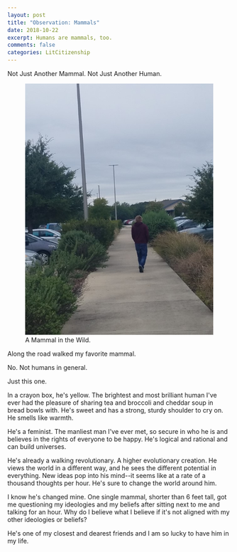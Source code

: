 ```yaml
---
layout: post
title: "Observation: Mammals"
date: 2018-10-22
excerpt: Humans are mammals, too.
comments: false
categories: LitCitizenship
---
```

Not Just Another Mammal. Not Just Another Human.

<figure>
    <a href="/LitCitizenship/images/mammals1000.jpg"><img src="/LitCitizenship/images/mammals600x799.jpg"></a>
	<figcaption>A Mammal in the Wild.</figcaption>
</figure>

Along the road walked my favorite mammal.

No. Not humans in general.

Just this one.

In a crayon box, he's yellow. The brightest and most brilliant human I've ever had the pleasure of sharing tea and broccoli and cheddar soup in bread bowls with. He's sweet and has a strong, sturdy shoulder to cry on. He smells like warmth.

He's a feminist. The manliest man I've ever met, so secure in who he is and believes in the rights of everyone to be happy. He's logical and rational and can build universes.

He's already a walking revolutionary. A higher evolutionary creation. He views the world in a different way, and he sees the different potential in everything. New ideas pop into his mind--it seems like at a rate of a thousand thoughts per hour. He's sure to change the world around him.

I know he's changed mine. One single mammal, shorter than 6 feet tall, got me questioning my ideologies and my beliefs after sitting next to me and talking for an hour. Why do I believe what I believe if it's not aligned with my other ideologies or beliefs?

He's one of my closest and dearest friends and I am so lucky to have him in my life.
